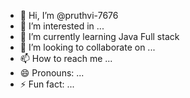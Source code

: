 - 👋 Hi, I’m @pruthvi-7676
- 👀 I’m interested in ...
- 🌱 I’m currently learning Java Full stack
- 💞️ I’m looking to collaborate on ...
- 📫 How to reach me ...
- 😄 Pronouns: ...
- ⚡ Fun fact: ...

<!---
pruthvi-7676/pruthvi-7676 is a ✨ special ✨ repository because its `README.md` (this file) appears on your GitHub profile.
You can click the Preview link to take a look at your changes.
--->

